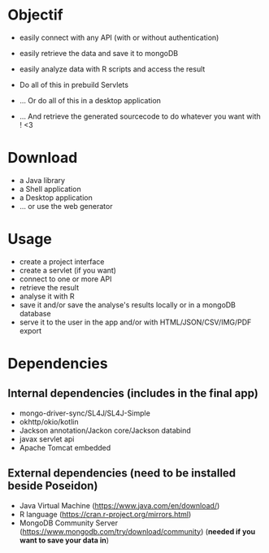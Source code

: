 Objectif
========

* easily connect with any API (with or without authentication)
* easily retrieve the data and save it to mongoDB
* easily analyze data with R scripts and access the result
* Do all of this in prebuild Servlets
* ... Or do all of this in a desktop application

* ... And retrieve the generated sourcecode to do whatever you want with ! <3

Download
========
+ a Java library
+ a Shell application
+ a Desktop application
+ ... or use the web generator

Usage
=====
+ create a project interface
+ create a servlet (if you want)
+ connect to one or more API
+ retrieve the result
+ analyse it with R
+ save it and/or save the analyse's results
locally or in a mongoDB database
+ serve it to the user in the app and/or with HTML/JSON/CSV/IMG/PDF export

Dependencies
============
Internal dependencies (includes in the final app)
-------------------------------------------------
  - mongo-driver-sync/SL4J/SL4J-Simple
  - okhttp/okio/kotlin
  - Jackson annotation/Jackon core/Jackson databind
  - javax servlet api
  - Apache Tomcat embedded

External dependencies (need to be installed beside Poseidon)
------------------------------------------------------------
 - Java Virtual Machine (https://www.java.com/en/download/)
 - R language (https://cran.r-project.org/mirrors.html)
 - MongoDB Community Server (https://www.mongodb.com/try/download/community) (**needed if you want to save your data in**)
  
